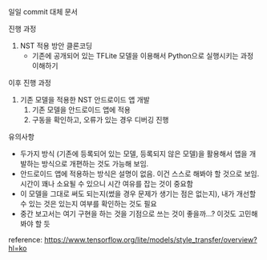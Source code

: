 일일 commit 대체 문서

진행 과정
1. NST 적용 방안 클론코딩
   - 기존에 공개되어 있는 TFLite 모델을 이용해서 Python으로 실행시키는 과정 이해하기

이후 진행 과정
1. 기존 모델을 적용한 NST 안드로이드 앱 개발
   1. 기존 모델을 안드로이드 앱에 적용
   2. 구동을 확인하고, 오류가 있는 경우 디버깅 진행

유의사항
- 두가지 방식 (기존에 등록되어 있는 모델, 등록되지 않은 모델)을 활용해서 앱을 개발하는 방식으로 개편하는 것도 가능해 보임.
- 안드로이드 앱에 적용하는 방식은 설명이 없음. 이건 스스로 해봐야 할 것으로 보임. 시간이 꽤나 소요될 수 있으니 시간 여유를 잡는 것이 중요함
- 이 모델을 그대로 써도 되는지(썼을 경우 문제가 생기는 점은 없는지), 내가 개선할 수 있는 것은 있는지 여부를 확인하는 것도 필요
- 중간 보고서는 여기 구현을 하는 것을 기점으로 쓰는 것이 좋을까...? 이것도 고민해봐야 할 듯

reference: https://www.tensorflow.org/lite/models/style_transfer/overview?hl=ko